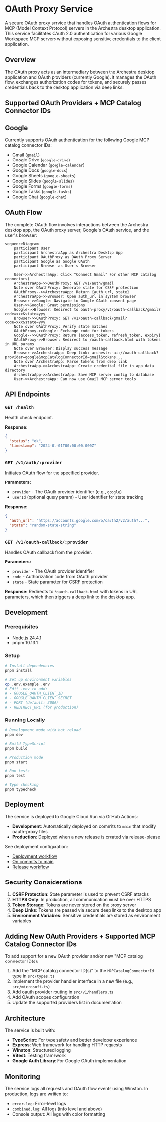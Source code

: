 # OAuth Proxy Service

A secure OAuth proxy service that handles OAuth authentication flows for MCP (Model Context Protocol) servers in the Archestra desktop application. This service facilitates OAuth 2.0 authentication for various Google Workspace MCP servers without exposing sensitive credentials to the client application.

## Overview

The OAuth proxy acts as an intermediary between the Archestra desktop application and OAuth providers (currently Google). It manages the OAuth flow, exchanges authorization codes for tokens, and securely passes credentials back to the desktop application via deep links.

## Supported OAuth Providers + MCP Catalog Connector IDs

## Google

Currently supports OAuth authentication for the following Google MCP catalog connector IDs:

- Gmail (`gmail`)
- Google Drive (`google-drive`)
- Google Calendar (`google-calendar`)
- Google Docs (`google-docs`)
- Google Sheets (`google-sheets`)
- Google Slides (`google-slides`)
- Google Forms (`google-forms`)
- Google Tasks (`google-tasks`)
- Google Chat (`google-chat`)

## OAuth Flow

The complete OAuth flow involves interactions between the Archestra desktop app, the OAuth proxy server, Google's OAuth service, and the user's browser:

```mermaid
sequenceDiagram
    participant User
    participant ArchestraApp as Archestra Desktop App
    participant OAuthProxy as OAuth Proxy Server
    participant Google as Google OAuth
    participant Browser as User's Browser

    User->>ArchestraApp: Click "Connect Gmail" (or other MCP catalog connectors)
    ArchestraApp->>OAuthProxy: GET /v1/auth/gmail
    Note over OAuthProxy: Generate state for CSRF protection
    OAuthProxy-->>ArchestraApp: Return {auth_url, state}
    ArchestraApp->>Browser: Open auth_url in system browser
    Browser->>Google: Navigate to Google OAuth consent page
    User->>Google: Grant permissions
    Google->>Browser: Redirect to oauth-proxy/v1/oauth-callback/gmail?code=xxx&state=yyy
    Browser->>OAuthProxy: GET /v1/oauth-callback/gmail?code=xxx&state=yyy
    Note over OAuthProxy: Verify state matches
    OAuthProxy->>Google: Exchange code for tokens
    Google-->>OAuthProxy: Return {access_token, refresh_token, expiry}
    OAuthProxy->>Browser: Redirect to /oauth-callback.html with tokens in URL params
    Note over Browser: Display success message
    Browser->>ArchestraApp: Deep link: archestra-ai://oauth-callback?provider=google&mcpCatalogConnectorId=gmail&tokens...
    Note over ArchestraApp: Parse tokens from deep link
    ArchestraApp->>ArchestraApp: Create credential file in app data directory
    ArchestraApp->>ArchestraApp: Save MCP server config to database
    User->>ArchestraApp: Can now use Gmail MCP server tools
```

## API Endpoints

### `GET /health`

Health check endpoint.

**Response:**

```json
{
  "status": "ok",
  "timestamp": "2024-01-01T00:00:00.000Z"
}
```

### `GET /v1/auth/:provider`

Initiates OAuth flow for the specified provider.

**Parameters:**

- `provider` - The OAuth provider identifier (e.g., `google`)
- `userId` (optional query param) - User identifier for state tracking

**Response:**

```json
{
  "auth_url": "https://accounts.google.com/o/oauth2/v2/auth?...",
  "state": "random-state-string"
}
```

### `GET /v1/oauth-callback/:provider`

Handles OAuth callback from the provider.

**Parameters:**

- `provider` - The OAuth provider identifier
- `code` - Authorization code from OAuth provider
- `state` - State parameter for CSRF protection

**Response:**
Redirects to `/oauth-callback.html` with tokens in URL parameters, which then triggers a deep link to the desktop app.

## Development

### Prerequisites

- Node.js 24.4.1
- pnpm 10.13.1

### Setup

```bash
# Install dependencies
pnpm install

# Set up environment variables
cp .env.example .env
# Edit .env to add:
# - GOOGLE_OAUTH_CLIENT_ID
# - GOOGLE_OAUTH_CLIENT_SECRET
# - PORT (default: 3000)
# - REDIRECT_URL (for production)
```

### Running Locally

```bash
# Development mode with hot reload
pnpm dev

# Build TypeScript
pnpm build

# Production mode
pnpm start

# Run tests
pnpm test

# Type checking
pnpm typecheck
```

## Deployment

The service is deployed to Google Cloud Run via GitHub Actions:

- **Development**: Automatically deployed on commits to `main` that modify oauth-proxy files
- **Production**: Deployed when a new release is created via release-please

See deployment configuration:

- [Deployment workflow](.github/workflows/deploy-oauth-proxy-server-to-cloud-run.yml)
- [On commits to main](.github/workflows/on-commits-to-main.yml)
- [Release workflow](.github/workflows/release-please.yml)

## Security Considerations

1. **CSRF Protection**: State parameter is used to prevent CSRF attacks
2. **HTTPS Only**: In production, all communication must be over HTTPS
3. **Token Storage**: Tokens are never stored on the proxy server
4. **Deep Links**: Tokens are passed via secure deep links to the desktop app
5. **Environment Variables**: Sensitive credentials are stored as environment variables

## Adding New OAuth Providers + Supported MCP Catalog Connector IDs

To add support for a new OAuth provider and/or new "MCP catalog connector ID(s):

1. Add the "MCP catalog connector ID(s)" to the `MCPCatalogConnectorId` type in `src/types.ts`
2. Implement the provider handler interface in a new file (e.g., `src/microsoft.ts`)
3. Add oauth provider routing in `src/v1/handlers.ts`
4. Add OAuth scopes configuration
5. Update the supported providers list in documentation

## Architecture

The service is built with:

- **TypeScript**: For type safety and better developer experience
- **Express**: Web framework for handling HTTP requests
- **Winston**: Structured logging
- **Vitest**: Testing framework
- **Google Auth Library**: For Google OAuth implementation

## Monitoring

The service logs all requests and OAuth flow events using Winston. In production, logs are written to:

- `error.log`: Error-level logs
- `combined.log`: All logs (info level and above)
- Console output: All logs with color formatting
